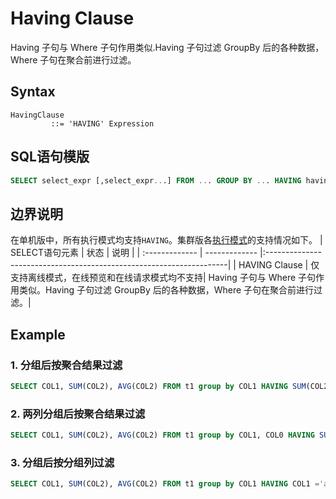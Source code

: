 # Having Clause

Having 子句与 Where 子句作用类似.Having 子句过滤 GroupBy 后的各种数据，Where 子句在聚合前进行过滤。

## Syntax

```
HavingClause
         ::= 'HAVING' Expression 
```

## SQL语句模版

```sql
SELECT select_expr [,select_expr...] FROM ... GROUP BY ... HAVING having_condition
```

## 边界说明
在单机版中，所有执行模式均支持`HAVING`。集群版各[执行模式](https://openmldb.ai/docs/zh/main/tutorial/modes.html)的支持情况如下。
| SELECT语句元素 | 状态          | 说明                                                                  |
| :------------- | ------------- |:--------------------------------------------------------------------|
| HAVING Clause  | 仅支持离线模式，在线预览和在线请求模式均不支持| Having 子句与 Where 子句作用类似。Having 子句过滤 GroupBy 后的各种数据，Where 子句在聚合前进行过滤。|

## Example

### 1. 分组后按聚合结果过滤

```SQL
SELECT COL1, SUM(COL2), AVG(COL2) FROM t1 group by COL1 HAVING SUM(COL2) > 1000;
```

### 2. 两列分组后按聚合结果过滤

```sql
SELECT COL1, SUM(COL2), AVG(COL2) FROM t1 group by COL1, COL0 HAVING SUM(COL2) > 1000;
```

### 3. 分组后按分组列过滤

```sql
SELECT COL1, SUM(COL2), AVG(COL2) FROM t1 group by COL1 HAVING COL1 ='a';
```

